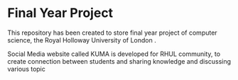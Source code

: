 # Final Year Project

This repository has been created to store final year project of computer science, the Royal Holloway University of London .

Social Media website called KUMA is developed for RHUL community, to create connection between students and sharing knowledge and discussing various topic
